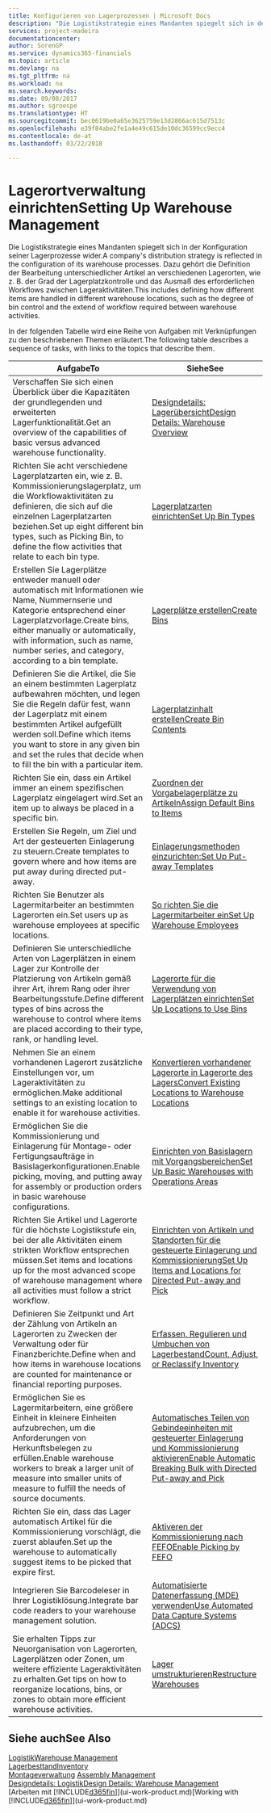```yaml
---
title: Konfigurieren von Lagerprozessen | Microsoft Docs
description: "Die Logistikstrategie eines Mandanten spiegelt sich in der Konfiguration seiner Lagerprozesse wider. Dazu gehört die Definition der Bearbeitung unterschiedlicher Artikel an verschiedenen Lagerorten, wie z. B. der Grad der Lagerplatzkontrolle und das Ausmaß des erforderlichen Workflows zwischen Lageraktivitäten."
services: project-madeira
documentationcenter: 
author: SorenGP
ms.service: dynamics365-financials
ms.topic: article
ms.devlang: na
ms.tgt_pltfrm: na
ms.workload: na
ms.search.keywords: 
ms.date: 09/08/2017
ms.author: sgroespe
ms.translationtype: HT
ms.sourcegitcommit: bec0619be0a65e3625759e13d2866ac615d7513c
ms.openlocfilehash: e39f84abe2fe1a4e49c615de10dc36599cc9ecc4
ms.contentlocale: de-at
ms.lasthandoff: 03/22/2018

---
```

# <a name="setting-up-warehouse-management"></a><span data-ttu-id="b02f0-104">Lagerortverwaltung einrichten</span><span class="sxs-lookup"><span data-stu-id="b02f0-104">Setting Up Warehouse Management</span></span>
<span data-ttu-id="b02f0-105">Die Logistikstrategie eines Mandanten spiegelt sich in der Konfiguration seiner Lagerprozesse wider.</span><span class="sxs-lookup"><span data-stu-id="b02f0-105">A company's distribution strategy is reflected in the configuration of its warehouse processes.</span></span> <span data-ttu-id="b02f0-106">Dazu gehört die Definition der Bearbeitung unterschiedlicher Artikel an verschiedenen Lagerorten, wie z. B. der Grad der Lagerplatzkontrolle und das Ausmaß des erforderlichen Workflows zwischen Lageraktivitäten.</span><span class="sxs-lookup"><span data-stu-id="b02f0-106">This includes defining how different items are handled in different warehouse locations, such as the degree of bin control and the extend of workflow required between warehouse activities.</span></span>  

 <span data-ttu-id="b02f0-107">In der folgenden Tabelle wird eine Reihe von Aufgaben mit Verknüpfungen zu den beschriebenen Themen erläutert.</span><span class="sxs-lookup"><span data-stu-id="b02f0-107">The following table describes a sequence of tasks, with links to the topics that describe them.</span></span>   

|<span data-ttu-id="b02f0-108">**Aufgabe**</span><span class="sxs-lookup"><span data-stu-id="b02f0-108">**To**</span></span>|<span data-ttu-id="b02f0-109">**Siehe**</span><span class="sxs-lookup"><span data-stu-id="b02f0-109">**See**</span></span>|  
|------------|-------------|  
|<span data-ttu-id="b02f0-110">Verschaffen Sie sich einen Überblick über die Kapazitäten der grundlegenden und erweiterten Lagerfunktionalität.</span><span class="sxs-lookup"><span data-stu-id="b02f0-110">Get an overview of the capabilities of basic versus advanced warehouse functionality.</span></span>|[<span data-ttu-id="b02f0-111">Designdetails: Lagerübersicht</span><span class="sxs-lookup"><span data-stu-id="b02f0-111">Design Details: Warehouse Overview</span></span>](design-details-warehouse-overview.md)|  
|<span data-ttu-id="b02f0-112">Richten Sie acht verschiedene Lagerplatzarten ein, wie z. B. Kommissionierungslagerplatz, um die Workflowaktivitäten zu definieren, die sich auf die einzelnen Lagerplatzarten beziehen.</span><span class="sxs-lookup"><span data-stu-id="b02f0-112">Set up eight different bin types, such as Picking Bin, to define the flow activities that relate to each bin type.</span></span>|[<span data-ttu-id="b02f0-113">Lagerplatzarten einrichten</span><span class="sxs-lookup"><span data-stu-id="b02f0-113">Set Up Bin Types</span></span>](warehouse-how-to-set-up-bin-types.md)|  
|<span data-ttu-id="b02f0-114">Erstellen Sie Lagerplätze entweder manuell oder automatisch mit Informationen wie Name, Nummernserie und Kategorie entsprechend einer Lagerplatzvorlage.</span><span class="sxs-lookup"><span data-stu-id="b02f0-114">Create bins, either manually or automatically, with information, such as name, number series, and category, according to a bin template.</span></span>|[<span data-ttu-id="b02f0-115">Lagerplätze erstellen</span><span class="sxs-lookup"><span data-stu-id="b02f0-115">Create Bins</span></span>](warehouse-how-to-create-individual-bins.md)|  
|<span data-ttu-id="b02f0-116">Definieren Sie die Artikel, die Sie an einem bestimmten Lagerplatz aufbewahren möchten, und legen Sie die Regeln dafür fest, wann der Lagerplatz mit einem bestimmten Artikel aufgefüllt werden soll.</span><span class="sxs-lookup"><span data-stu-id="b02f0-116">Define which items you want to store in any given bin and set the rules that decide when to fill the bin with a particular item.</span></span>|[<span data-ttu-id="b02f0-117">Lagerplatzinhalt erstellen</span><span class="sxs-lookup"><span data-stu-id="b02f0-117">Create Bin Contents</span></span>](warehouse-how-to-set-up-bin-contents.md)|  
|<span data-ttu-id="b02f0-118">Richten Sie ein, dass ein Artikel immer an einem spezifischen Lagerplatz eingelagert wird.</span><span class="sxs-lookup"><span data-stu-id="b02f0-118">Set an item up to always be placed in a specific bin.</span></span>|[<span data-ttu-id="b02f0-119">Zuordnen der Vorgabelagerplätze zu Artikeln</span><span class="sxs-lookup"><span data-stu-id="b02f0-119">Assign Default Bins to Items</span></span>](warehouse-how-to-assign-default-bins-to-items.md)|
|<span data-ttu-id="b02f0-120">Erstellen Sie Regeln, um Ziel und Art der gesteuerten Einlagerung zu steuern.</span><span class="sxs-lookup"><span data-stu-id="b02f0-120">Create templates to govern where and how items are put away during directed put-away.</span></span>|[<span data-ttu-id="b02f0-121">Einlagerungsmethoden einzurichten:</span><span class="sxs-lookup"><span data-stu-id="b02f0-121">Set Up Put-away Templates</span></span>](warehouse-how-to-set-up-put-away-templates.md)|
|<span data-ttu-id="b02f0-122">Richten Sie Benutzer als Lagermitarbeiter an bestimmten Lagerorten ein.</span><span class="sxs-lookup"><span data-stu-id="b02f0-122">Set users up as warehouse employees at specific locations.</span></span>|[<span data-ttu-id="b02f0-123">So richten Sie die Lagermitarbeiter ein</span><span class="sxs-lookup"><span data-stu-id="b02f0-123">Set Up Warehouse Employees</span></span>](warehouse-how-to-set-up-warehouse-employees.md)|
|<span data-ttu-id="b02f0-124">Definieren Sie unterschiedliche Arten von Lagerplätzen in einem Lager zur Kontrolle der Platzierung von Artikeln gemäß ihrer Art, ihrem Rang oder ihrer Bearbeitungsstufe.</span><span class="sxs-lookup"><span data-stu-id="b02f0-124">Define different types of bins across the warehouse to control where items are placed according to their type, rank, or handling level.</span></span>|[<span data-ttu-id="b02f0-125">Lagerorte für die Verwendung von Lagerplätzen einrichten</span><span class="sxs-lookup"><span data-stu-id="b02f0-125">Set Up Locations to Use Bins</span></span>](warehouse-how-to-set-up-locations-to-use-bins.md)|
|<span data-ttu-id="b02f0-126">Nehmen Sie an einem vorhandenen Lagerort zusätzliche Einstellungen vor, um Lageraktivitäten zu ermöglichen.</span><span class="sxs-lookup"><span data-stu-id="b02f0-126">Make additional settings to an existing location to enable it for warehouse activities.</span></span>|[<span data-ttu-id="b02f0-127">Konvertieren vorhandener Lagerorte in Lagerorte des Lagers</span><span class="sxs-lookup"><span data-stu-id="b02f0-127">Convert Existing Locations to Warehouse Locations</span></span>](warehouse-how-to-convert-existing-locations-to-warehouse-locations.md)|
|<span data-ttu-id="b02f0-128">Ermöglichen Sie die Kommissionierung und Einlagerung für Montage- oder Fertigungsaufträge in Basislagerkonfigurationen.</span><span class="sxs-lookup"><span data-stu-id="b02f0-128">Enable picking, moving, and putting away for assembly or production orders in basic warehouse configurations.</span></span>|[<span data-ttu-id="b02f0-129">Einrichten von Basislagern mit Vorgangsbereichen</span><span class="sxs-lookup"><span data-stu-id="b02f0-129">Set Up Basic Warehouses with Operations Areas</span></span>](warehouse-how-to-set-up-basic-warehouses-with-operations-areas.md)|  
|<span data-ttu-id="b02f0-130">Richten Sie Artikel und Lagerorte für die höchste Logistikstufe ein, bei der alle Aktivitäten einem strikten Workflow entsprechen müssen.</span><span class="sxs-lookup"><span data-stu-id="b02f0-130">Set items and locations up for the most advanced scope of warehouse management where all activities must follow a strict workflow.</span></span>|[<span data-ttu-id="b02f0-131">Einrichten von Artikeln und Standorten für die gesteuerte Einlagerung und Kommissionierung</span><span class="sxs-lookup"><span data-stu-id="b02f0-131">Set Up Items and Locations for Directed Put-away and Pick</span></span>](warehouse-how-to-set-up-items-for-directed-put-away-and-pick.md)|  
|<span data-ttu-id="b02f0-132">Definieren Sie Zeitpunkt und Art der Zählung von Artikeln an Lagerorten zu Zwecken der Verwaltung oder für Finanzberichte.</span><span class="sxs-lookup"><span data-stu-id="b02f0-132">Define when and how items in warehouse locations are counted for maintenance or financial reporting purposes.</span></span>|[<span data-ttu-id="b02f0-133">Erfassen, Regulieren und Umbuchen von Lagerbestand</span><span class="sxs-lookup"><span data-stu-id="b02f0-133">Count, Adjust, or Reclassify Inventory</span></span>](inventory-how-count-adjust-reclassify.md)|
|<span data-ttu-id="b02f0-134">Ermöglichen Sie es Lagermitarbeitern, eine größere Einheit in kleinere Einheiten aufzubrechen, um die Anforderungen von Herkunftsbelegen zu erfüllen.</span><span class="sxs-lookup"><span data-stu-id="b02f0-134">Enable warehouse workers to break a larger unit of measure into smaller units of measure to fulfill the needs of source documents.</span></span>|[<span data-ttu-id="b02f0-135">Automatisches Teilen von Gebindeeinheiten mit gesteuerter Einlagerung und Kommissionierung aktivieren</span><span class="sxs-lookup"><span data-stu-id="b02f0-135">Enable Automatic Breaking Bulk with Directed Put-away and Pick</span></span>](warehouse-enable-automatic-breaking-bulk-with-directed-put-away-and-pick.md)|  
|<span data-ttu-id="b02f0-136">Richten Sie ein, dass das Lager automatisch Artikel für die Kommissionierung vorschlägt, die zuerst ablaufen.</span><span class="sxs-lookup"><span data-stu-id="b02f0-136">Set up the warehouse to automatically suggest items to be picked that expire first.</span></span>|[<span data-ttu-id="b02f0-137">Aktiveren der Kommissionierung nach FEFO</span><span class="sxs-lookup"><span data-stu-id="b02f0-137">Enable Picking by FEFO</span></span>](warehouse-picking-by-fefo.md)|
|<span data-ttu-id="b02f0-138">Integrieren Sie Barcodeleser in Ihrer Logistiklösung.</span><span class="sxs-lookup"><span data-stu-id="b02f0-138">Integrate bar code readers to your warehouse management solution.</span></span>|[<span data-ttu-id="b02f0-139">Automatisierte Datenerfassung (MDE) verwenden</span><span class="sxs-lookup"><span data-stu-id="b02f0-139">Use Automated Data Capture Systems (ADCS)</span></span>](warehouse-use-automated-data-capture-systems-adcs.md)|  
|<span data-ttu-id="b02f0-140">Sie erhalten Tipps zur Neuorganisation von Lagerorten, Lagerplätzen oder Zonen, um weitere effiziente Lageraktivitäten zu erhalten.</span><span class="sxs-lookup"><span data-stu-id="b02f0-140">Get tips on how to reorganize locations, bins, or zones to obtain more efficient warehouse activities.</span></span>|[<span data-ttu-id="b02f0-141">Lager umstrukturieren</span><span class="sxs-lookup"><span data-stu-id="b02f0-141">Restructure Warehouses</span></span>](warehouse-how-to-restructure-warehouses.md)|  

## <a name="see-also"></a><span data-ttu-id="b02f0-142">Siehe auch</span><span class="sxs-lookup"><span data-stu-id="b02f0-142">See Also</span></span>  
[<span data-ttu-id="b02f0-143">Logistik</span><span class="sxs-lookup"><span data-stu-id="b02f0-143">Warehouse Management</span></span>](warehouse-manage-warehouse.md)  
[<span data-ttu-id="b02f0-144">Lagerbesttand</span><span class="sxs-lookup"><span data-stu-id="b02f0-144">Inventory</span></span>](inventory-manage-inventory.md)  
<span data-ttu-id="b02f0-145">[Montageverwaltung](assembly-assemble-items.md)  </span><span class="sxs-lookup"><span data-stu-id="b02f0-145">[Assembly Management](assembly-assemble-items.md)  </span></span>  
[<span data-ttu-id="b02f0-146">Designdetails: Logistik</span><span class="sxs-lookup"><span data-stu-id="b02f0-146">Design Details: Warehouse Management</span></span>](design-details-warehouse-management.md)  
<span data-ttu-id="b02f0-147">[Arbeiten mit [!INCLUDE[d365fin](includes/d365fin_md.md)]](ui-work-product.md)</span><span class="sxs-lookup"><span data-stu-id="b02f0-147">[Working with [!INCLUDE[d365fin](includes/d365fin_md.md)]](ui-work-product.md)</span></span>

